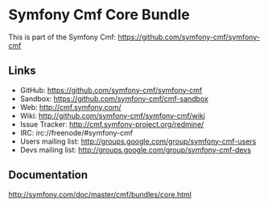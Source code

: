 # Symfony Cmf Core Bundle

This is part of the Symfony Cmf: <https://github.com/symfony-cmf/symfony-cmf>

## Links

- GitHub: <https://github.com/symfony-cmf/symfony-cmf>
- Sandbox: <https://github.com/symfony-cmf/cmf-sandbox>
- Web: <http://cmf.symfony.com/>
- Wiki: <http://github.com/symfony-cmf/symfony-cmf/wiki>
- Issue Tracker: <http://cmf.symfony-project.org/redmine/>
- IRC: irc://freenode/#symfony-cmf
- Users mailing list: <http://groups.google.com/group/symfony-cmf-users>
- Devs mailing list: <http://groups.google.com/group/symfony-cmf-devs>

## Documentation

http://symfony.com/doc/master/cmf/bundles/core.html
